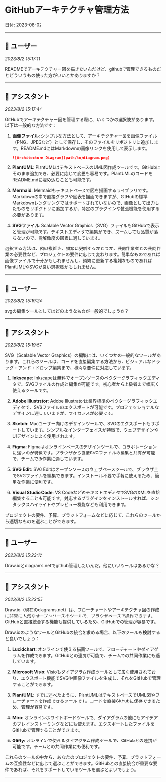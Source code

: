# GitHubアーキテクチャ管理方法

日付: 2023-08-02

---

## 👤 ユーザー
*2023/8/2 15:17:11*

READMEでアーキテクチャー図を描きたいんだけど、githubで管理できるものだとどういうもの使った方がいいとかありますか？

---

## 🤖 アシスタント
*2023/8/2 15:17:44*

GitHubでアーキテクチャー図を管理する際に、いくつかの選択肢があります。以下は一般的な方法です：

1. **画像ファイル**: シンプルな方法として、アーキテクチャー図を画像ファイル（PNG、JPEGなど）として保存し、そのファイルをリポジトリに追加します。README.mdにはMarkdownの画像リンクを使用して表示します。

   ```markdown
   ![Architecture Diagram](path/to/diagram.png)
   ```

2. **PlantUML**: PlantUMLはテキストベースのUML図作成ツールです。GitHubにそのまま追加でき、必要に応じて変更も容易です。PlantUMLのコードをREADME.mdに埋め込むことも可能です。

3. **Mermaid**: Mermaidもテキストベースで図を描画するライブラリです。Markdownの中で直接グラフや図表を描画できますが、GitHubの標準Markdownレンダリングではサポートされていないので、画像として出力したものをリポジトリに追加するか、特定のプラグインや拡張機能を使用する必要があります。

4. **SVGファイル**: Scalable Vector Graphics（SVG）ファイルもGitHubで表示と管理が可能です。テキストエディタで編集ができ、ズームしても品質が落ちないので、高解像度の図表に適しています。

選択する方法は、図の複雑さ、頻繁に更新するかどうか、共同作業者との共同作業の必要性など、プロジェクトの要件に応じて変わります。簡単なものであれば画像ファイルで十分かもしれませんし、頻繁に更新する複雑なものであればPlantUMLやSVGが良い選択肢かもしれません。

---

## 👤 ユーザー
*2023/8/2 15:19:24*

svgの編集ツールとしてはどのようなものが一般的でしょうか？

---

## 🤖 アシスタント
*2023/8/2 15:19:57*

SVG（Scalable Vector Graphics）の編集には、いくつかの一般的なツールがあります。これらのツールは、コードを直接編集する方法から、ビジュアルなドラッグ・アンド・ドロップ編集まで、様々な要件に対応しています。

1. **Inkscape**: Inkscapeは無料でオープンソースのベクターグラフィックエディタで、SVGファイルの作成と編集が可能です。初心者から上級者まで幅広く使えるツールです。

2. **Adobe Illustrator**: Adobe Illustratorは業界標準のベクターグラフィックエディタで、SVGファイルのエクスポートが可能です。プロフェッショナルなデザインに適していますが、ライセンスが必要です。

3. **Sketch**: Macユーザー向けのデザインツールで、SVGのエクスポートもサポートしています。シンプルなインターフェイスが特徴で、ウェブデザインやUIデザインによく使用されます。

4. **Figma**: Figmaはオンラインベースのデザインツールで、コラボレーションに強いのが特徴です。ブラウザから直接SVGファイルの編集と共有が可能で、チームでの作業に適しています。

5. **SVG Edit**: SVG Editはオープンソースのウェブベースツールで、ブラウザ上でSVGファイルを編集できます。インストール不要で手軽に使えるため、簡単な作業に便利です。

6. **Visual Studio Code**: VS CodeなどのテキストエディタでSVGのXMLを直接編集することも可能です。対応するプラグインをインストールすれば、シンタックスハイライトやプレビュー機能なども利用できます。

プロジェクトの要件、予算、プラットフォームなどに応じて、これらのツールから適切なものを選ぶことができます。

---

## 👤 ユーザー
*2023/8/2 15:23:12*

Draw.ioとdiagrams.netでgithub管理したいんだ。他にいいツールはあるかな？

---

## 🤖 アシスタント
*2023/8/2 15:23:55*

Draw.io（現在のdiagrams.net）は、フローチャートやアーキテクチャ図の作成に非常に人気なオープンソースのツールで、ブラウザベースで操作できます。GitHubと直接統合する機能も提供しているため、GitHubでの管理が容易です。

Draw.ioのようなツールとGitHubの統合を求める場合、以下のツールも検討すると良いでしょう：

1. **Lucidchart**: オンラインで使える描画ツールで、フローチャートやダイアグラムを作成できます。GitHubとの連携が可能で、チームでの共同作業にも適しています。

2. **Microsoft Visio**: Visioもダイアグラム作成ツールとして広く使用されており、エクスポート機能でSVGや画像ファイルを生成し、それをGitHubで管理することができます。

3. **PlantUML**: すでに述べたように、PlantUMLはテキストベースでUML図やフローチャートを作成できるツールです。コードを直接GitHubに保存できるため、管理が容易です。

4. **Miro**: オンラインホワイトボードツールで、ダイアグラムの他にもアイデアのブレインストーミングなどにも使えます。エクスポートしたファイルをGitHubで管理することができます。

5. **Gliffy**: オンラインで使えるダイアグラム作成ツールで、GitHubとの連携が可能です。チームとの共同作業にも便利です。

これらのツールの中から、あなたのプロジェクトの要件、予算、プラットフォームの互換性などに応じて選ぶことができます。GitHubとの直接統合が重要な要件であれば、それをサポートしているツールを選ぶとよいでしょう。

---
